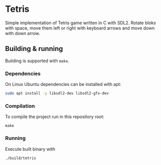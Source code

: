 # Tetris

Simple implementation of Tetris game written in C with SDL2.
Rotate bloks with space, move them left or right with keyboard arrows and move down with down arrow.

## Building & running

Building is supported with `make`.

### Dependencies

On Linux Ubuntu dependencies can be installed with apt:
```sh
sudo apt install -y libsdl2-dev libsdl2-gfx-dev
```

### Compilation

To compile the project run in this repository root:
```
make
```

### Running

Execute built binary with
```
./build/tetris
```